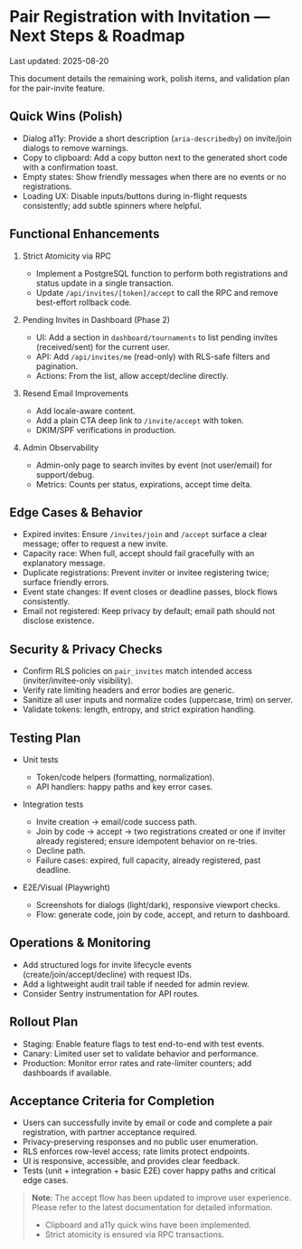 # Pair Registration with Invitation — Next Steps & Roadmap

Last updated: 2025-08-20

This document details the remaining work, polish items, and validation plan for the pair-invite feature.

## Quick Wins (Polish)

- Dialog a11y: Provide a short description (`aria-describedby`) on invite/join dialogs to remove warnings.
- Copy to clipboard: Add a copy button next to the generated short code with a confirmation toast.
- Empty states: Show friendly messages when there are no events or no registrations.
- Loading UX: Disable inputs/buttons during in-flight requests consistently; add subtle spinners where helpful.

## Functional Enhancements

1. Strict Atomicity via RPC
   - Implement a PostgreSQL function to perform both registrations and status update in a single transaction.
   - Update `/api/invites/[token]/accept` to call the RPC and remove best-effort rollback code.

2. Pending Invites in Dashboard (Phase 2)
   - UI: Add a section in `dashboard/tournaments` to list pending invites (received/sent) for the current user.
   - API: Add `/api/invites/me` (read-only) with RLS-safe filters and pagination.
   - Actions: From the list, allow accept/decline directly.

3. Resend Email Improvements
   - Add locale-aware content.
   - Add a plain CTA deep link to `/invite/accept` with token.
   - DKIM/SPF verifications in production.

4. Admin Observability
   - Admin-only page to search invites by event (not user/email) for support/debug.
   - Metrics: Counts per status, expirations, accept time delta.

## Edge Cases & Behavior

- Expired invites: Ensure `/invites/join` and `/accept` surface a clear message; offer to request a new invite.
- Capacity race: When full, accept should fail gracefully with an explanatory message.
- Duplicate registrations: Prevent inviter or invitee registering twice; surface friendly errors.
- Event state changes: If event closes or deadline passes, block flows consistently.
- Email not registered: Keep privacy by default; email path should not disclose existence.

## Security & Privacy Checks

- Confirm RLS policies on `pair_invites` match intended access (inviter/invitee-only visibility).
- Verify rate limiting headers and error bodies are generic.
- Sanitize all user inputs and normalize codes (uppercase, trim) on server.
- Validate tokens: length, entropy, and strict expiration handling.

## Testing Plan

- Unit tests
  - Token/code helpers (formatting, normalization).
  - API handlers: happy paths and key error cases.

- Integration tests
  - Invite creation → email/code success path.
  - Join by code → accept → two registrations created or one if inviter already registered; ensure idempotent behavior on re-tries.
  - Decline path.
  - Failure cases: expired, full capacity, already registered, past deadline.

- E2E/Visual (Playwright)
  - Screenshots for dialogs (light/dark), responsive viewport checks.
  - Flow: generate code, join by code, accept, and return to dashboard.

## Operations & Monitoring

- Add structured logs for invite lifecycle events (create/join/accept/decline) with request IDs.
- Add a lightweight audit trail table if needed for admin review.
- Consider Sentry instrumentation for API routes.

## Rollout Plan

- Staging: Enable feature flags to test end-to-end with test events.
- Canary: Limited user set to validate behavior and performance.
- Production: Monitor error rates and rate-limiter counters; add dashboards if available.

## Acceptance Criteria for Completion

- Users can successfully invite by email or code and complete a pair registration, with partner acceptance required.
- Privacy-preserving responses and no public user enumeration.
- RLS enforces row-level access; rate limits protect endpoints.
- UI is responsive, accessible, and provides clear feedback.
- Tests (unit + integration + basic E2E) cover happy paths and critical edge cases.

> **Note**: The accept flow has been updated to improve user experience. Please refer to the latest documentation for detailed information.
> - Clipboard and a11y quick wins have been implemented.
> - Strict atomicity is ensured via RPC transactions.
